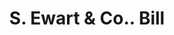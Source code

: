 ---
doi: 10.7916/D8KD391R
date_other: '1899'
date_other_textual: '1899'
form: printed ephemera
genre:
- Invoices
name:
- S. Ewart & Co.
object_in_context_url: https://biggert.cul.columbia.edu/items/view/ave_biggert_01492
subject_hierarchical_geographic:
- Pittsburgh, Pennsylvania, United States
subject_name:
- S. Ewart & Co.
title: S. Ewart & Co.. Bill
sort_title: S. Ewart & Co.. Bill
call_number: ave_biggert_01492
coordinates:
- 40.439722222222215,-79.97638888888889
pid: ave_biggert_01492
identifiers: ave_biggert_01492
thumbnail: https://derivativo-2.library.columbia.edu/iiif/2/ldpd:344025/full/!256,256/0/native.jpg
permalink: "/items/ave_biggert_01492/"
layout: iiif-image-page
---